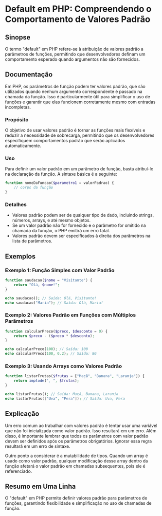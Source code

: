 <!--
Meta Description: # Default em PHP: Compreendendo o Comportamento de Valores Padrão ## Sinopse O termo "default" em PHP refere-se à atribuição de valores padrão a parâm...
Meta Keywords: padrão, valores, php, função, parâmetros
-->

# Default em PHP: Compreendendo o Comportamento de Valores Padrão

## Sinopse
O termo "default" em PHP refere-se à atribuição de valores padrão a parâmetros de funções, permitindo que desenvolvedores definam um comportamento esperado quando argumentos não são fornecidos.

## Documentação
Em PHP, os parâmetros de função podem ter valores padrão, que são utilizados quando nenhum argumento correspondente é passado na chamada da função. Isso é particularmente útil para simplificar o uso de funções e garantir que elas funcionem corretamente mesmo com entradas incompletas.

### Propósito
O objetivo de usar valores padrão é tornar as funções mais flexíveis e reduzir a necessidade de sobrecarga, permitindo que os desenvolvedores especifiquem comportamentos padrão que serão aplicados automaticamente.

### Uso
Para definir um valor padrão em um parâmetro de função, basta atribuí-lo na declaração da função. A sintaxe básica é a seguinte:

```php
function nomeDaFuncao($parametro1 = valorPadrao) {
    // corpo da função
}
```

### Detalhes
- Valores padrão podem ser de qualquer tipo de dado, incluindo strings, números, arrays, e até mesmo objetos.
- Se um valor padrão não for fornecido e o parâmetro for omitido na chamada da função, o PHP emitirá um erro fatal.
- Valores padrão devem ser especificados à direita dos parâmetros na lista de parâmetros.

## Exemplos

### Exemplo 1: Função Simples com Valor Padrão
```php
function saudacao($nome = "Visitante") {
    return "Olá, $nome!";
}

echo saudacao(); // Saída: Olá, Visitante!
echo saudacao("Maria"); // Saída: Olá, Maria!
```

### Exemplo 2: Valores Padrão em Funções com Múltiplos Parâmetros
```php
function calcularPreco($preco, $desconto = 0) {
    return $preco - ($preco * $desconto);
}

echo calcularPreco(100); // Saída: 100
echo calcularPreco(100, 0.2); // Saída: 80
```

### Exemplo 3: Usando Arrays como Valores Padrão
```php
function listarFrutas($frutas = ["Maçã", "Banana", "Laranja"]) {
    return implode(", ", $frutas);
}

echo listarFrutas(); // Saída: Maçã, Banana, Laranja
echo listarFrutas(["Uva", "Pera"]); // Saída: Uva, Pera
```

## Explicação
Um erro comum ao trabalhar com valores padrão é tentar usar uma variável que não foi inicializada como valor padrão. Isso resultará em um erro. Além disso, é importante lembrar que todos os parâmetros com valor padrão devem ser definidos após os parâmetros obrigatórios. Ignorar essa regra resultará em um erro de sintaxe.

Outro ponto a considerar é a mutabilidade de tipos. Quando um array é usado como valor padrão, qualquer modificação desse array dentro da função afetará o valor padrão em chamadas subsequentes, pois ele é referenciado.

## Resumo em Uma Linha
O "default" em PHP permite definir valores padrão para parâmetros de funções, garantindo flexibilidade e simplificação no uso de chamadas de função.